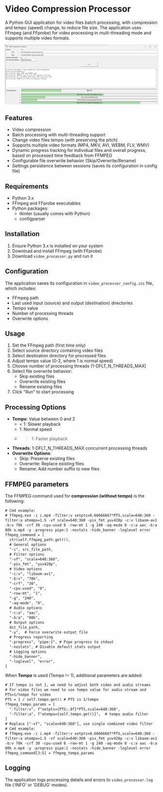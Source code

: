 # Video Compression Processor

A Python GUI application for video files batch processing, with compression and tempo (speed) change, to reduce file size. The application uses FFmpeg (and FFprobe) for video processing in multi-threading mode and supports multiple video formats.

![Audio Tempo Changer Screenshot](./docs/Video-Compression-Processor(GUI).png)

## Features

- Video compression
- Batch processing with multi-threading support
- Change video files tempo (with preserving the pitch)
- Supports multiple video formats (MP4, MKV, AVI, WEBM, FLV, WMV)
- Dynamic progress tracking for individual files and overall progress, based on processed time feedback from FFMPEG
- Configurable file overwrite behavior (Skip/Overwrite/Rename)
- Settings persistence between sessions (saves its configuration in config file)

## Requirements

- Python 3.x
- FFmpeg and FFprobe executables
- Python packages:
  - tkinter (usually comes with Python)
  - configparser

## Installation

1. Ensure Python 3.x is installed on your system
2. Download and install FFmpeg (with FFprobe)
3. Download `vidoe_processor.py` and run it

## Configuration

The application saves its configuration in `video_processor_config.ini` file, which includes:
- FFmpeg path
- Last used input (source) and output (destination) directories
- Tempo value
- Number of processing threads
- Overwrite options

## Usage

1. Set the FFmpeg path (first time only)
2. Select source directory containing video files
3. Select destination directory for processed files
4. Adjust tempo value (0-2, where 1 is normal speed)
5. Choose number of processing threads (1-DFLT_N_THREADS_MAX)
6. Select file overwrite behavior:
   - Skip existing files
   - Overwrite existing files
   - Rename existing files
7. Click "Run" to start processing

## Processing Options

- **Tempo**: Value between 0 and 2
  - < 1: Slower playback
  - 1: Normal speed
  - > 1: Faster playback
- **Threads**: 1-DFLT_N_THREADS_MAX concurrent processing threads
- **Overwrite Options**:
  - Skip: Preserve existing files
  - Overwrite: Replace existing files
  - Rename: Add number suffix to new files

## FFMPEG parameters

The FFMPEG command used for **compression (without tempo)** is the following:

```
# Cmd example:
# ffmpeg.exe -i i.mp4 -filter:v setpts=0.66666667*PTS,scale=640:360 -filter:a atempo=1.5 -vf scale=640:360 -pix_fmt yuv420p -c:v libaom-av1 -b:v 70k -crf 30 -cpu-used 8 -row-mt 1 -g 240 -aq-mode 0 -c:a aac -b:a 80k o.mp4 -y -progress pipe:1 -nostats -hide_banner -loglevel error
ffmpeg_command = [
  str(self.ffmpeg_path.get()),
  # General options
  "-i", src_file_path,
  # Filter options
  "-vf", "scale=640:360",
  "-pix_fmt", "yuv420p",
  # Video options
  "-c:v", "libaom-av1",
  "-b:v", "70k",
  "-crf", "30",
  "-cpu-used", "8",
  "-row-mt", "1",
  "-g", "240",
  "-aq-mode", "0",
  # Audio options
  "-c:a", "aac",
  "-b:a", "80k",
  # Output options
  dst_file_path,
  "-y",  # Force overwrite output file
  # Progress reporting
  "-progress", "pipe:1", # Pipe progress to stdout
  "-nostats", # Disable default stats output
  # Logging options
  "-hide_banner",
  "-loglevel", "error",
]
```

When **Tempo** is used (Tempo != 1), additional parameters are added:

```
# If tempo is not 1, we need to adjust both video and audio streams
# For video files we need to use tempo value for audio stream and PTS=1/tempo for video
PTS = 1 / self.tempo.get() # PTS is 1/tempo
ffmpeg_tempo_params = [
  "-filter:v", f"setpts={PTS:.8f}*PTS,scale=640:360",
  "-filter:a", f"atempo={self.tempo.get()}",  # tempo audio filter
]
# Replace ["-vf", "scale=640:360"], use single combined video filter
# Cmd example:
# ffmpeg.exe -i i.mp4 -filter:v setpts=0.66666667*PTS,scale=640:360 -filter:a atempo=1.5 -vf scale=640:360 -pix_fmt yuv420p -c:v libaom-av1 -b:v 70k -crf 30 -cpu-used 8 -row-mt 1 -g 240 -aq-mode 0 -c:a aac -b:a 80k o.mp4 -y -progress pipe:1 -nostats -hide_banner -loglevel error
ffmpeg_command[3:5] = ffmpeg_tempo_params
```

## Logging

The application logs processing details and errors to `video_processor.log` file ('INFO' or 'DEBUG' modes).
